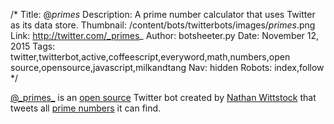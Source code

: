 /*
Title: @_primes_
Description: A prime number calculator that uses Twitter as its data store.
Thumbnail: /content/bots/twitterbots/images/_primes_.png
Link: http://twitter.com/_primes_
Author: botsheeter.py
Date: November 12, 2015
Tags: twitter,twitterbot,active,coffeescript,everyword,math,numbers,open source,opensource,javascript,milkandtang
Nav: hidden
Robots: index,follow
*/

[@\_primes\_](https://twitter.com/_primes_) is an [open source](https://github.com/fardog/_primes_) Twitter bot created by [Nathan Wittstock](https://twitter.com/milkandtang) that tweets all [prime numbers](https://en.wikipedia.org/wiki/Prime_number) it can find.

